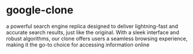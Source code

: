 # google-clone
a powerful search engine replica designed to deliver lightning-fast and accurate search results, just like the original. With a sleek interface and robust algorithms, our clone offers users a seamless browsing experience, making it the go-to choice for accessing information online
